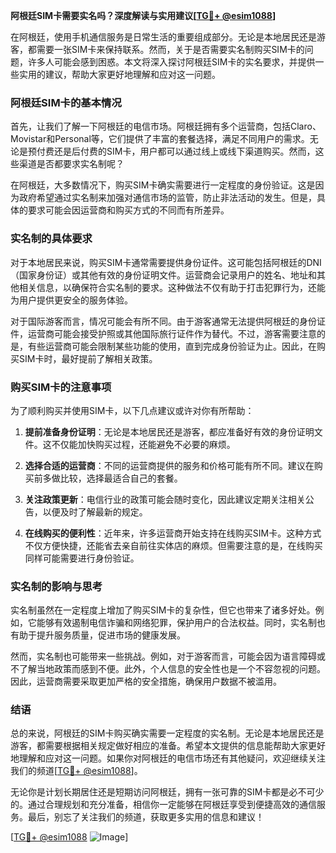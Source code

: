 **阿根廷SIM卡需要实名吗？深度解读与实用建议[[TG💪+ @esim1088](https://t.me/s/esim1088)]**

在阿根廷，使用手机通信服务是日常生活的重要组成部分。无论是本地居民还是游客，都需要一张SIM卡来保持联系。然而，关于是否需要实名制购买SIM卡的问题，许多人可能会感到困惑。本文将深入探讨阿根廷SIM卡的实名要求，并提供一些实用的建议，帮助大家更好地理解和应对这一问题。

### 阿根廷SIM卡的基本情况

首先，让我们了解一下阿根廷的电信市场。阿根廷拥有多个运营商，包括Claro、Movistar和Personal等，它们提供了丰富的套餐选择，满足不同用户的需求。无论是预付费还是后付费的SIM卡，用户都可以通过线上或线下渠道购买。然而，这些渠道是否都要求实名制呢？

在阿根廷，大多数情况下，购买SIM卡确实需要进行一定程度的身份验证。这是因为政府希望通过实名制来加强对通信市场的监管，防止非法活动的发生。但是，具体的要求可能会因运营商和购买方式的不同而有所差异。

### 实名制的具体要求

对于本地居民来说，购买SIM卡通常需要提供身份证件。这可能包括阿根廷的DNI（国家身份证）或其他有效的身份证明文件。运营商会记录用户的姓名、地址和其他相关信息，以确保符合实名制的要求。这种做法不仅有助于打击犯罪行为，还能为用户提供更安全的服务体验。

对于国际游客而言，情况可能会有所不同。由于游客通常无法提供阿根廷的身份证件，运营商可能会接受护照或其他国际旅行证件作为替代。不过，游客需要注意的是，有些运营商可能会限制某些功能的使用，直到完成身份验证为止。因此，在购买SIM卡时，最好提前了解相关政策。

### 购买SIM卡的注意事项

为了顺利购买并使用SIM卡，以下几点建议或许对你有所帮助：

1. **提前准备身份证明**：无论是本地居民还是游客，都应准备好有效的身份证明文件。这不仅能加快购买过程，还能避免不必要的麻烦。
   
2. **选择合适的运营商**：不同的运营商提供的服务和价格可能有所不同。建议在购买前多做比较，选择最适合自己的套餐。

3. **关注政策更新**：电信行业的政策可能会随时变化，因此建议定期关注相关公告，以便及时了解最新的规定。

4. **在线购买的便利性**：近年来，许多运营商开始支持在线购买SIM卡。这种方式不仅方便快捷，还能省去亲自前往实体店的麻烦。但需要注意的是，在线购买同样可能需要进行身份验证。

### 实名制的影响与思考

实名制虽然在一定程度上增加了购买SIM卡的复杂性，但它也带来了诸多好处。例如，它能够有效遏制电信诈骗和网络犯罪，保护用户的合法权益。同时，实名制也有助于提升服务质量，促进市场的健康发展。

然而，实名制也可能带来一些挑战。例如，对于游客而言，可能会因为语言障碍或不了解当地政策而感到不便。此外，个人信息的安全性也是一个不容忽视的问题。因此，运营商需要采取更加严格的安全措施，确保用户数据不被滥用。

### 结语

总的来说，阿根廷的SIM卡购买确实需要一定程度的实名制。无论是本地居民还是游客，都需要根据相关规定做好相应的准备。希望本文提供的信息能帮助大家更好地理解和应对这一问题。如果你对阿根廷的电信市场还有其他疑问，欢迎继续关注我们的频道[[TG💪+ @esim1088](https://t.me/s/esim1088)]。

无论你是计划长期居住还是短期访问阿根廷，拥有一张可靠的SIM卡都是必不可少的。通过合理规划和充分准备，相信你一定能够在阿根廷享受到便捷高效的通信服务。最后，别忘了关注我们的频道，获取更多实用的信息和建议！

[[TG💪+ @esim1088](https://t.me/s/esim1088) ![Image](https://i.postimg.cc/4NQfJmqS/Snipaste-2025-05-13-00-14-12.png)]